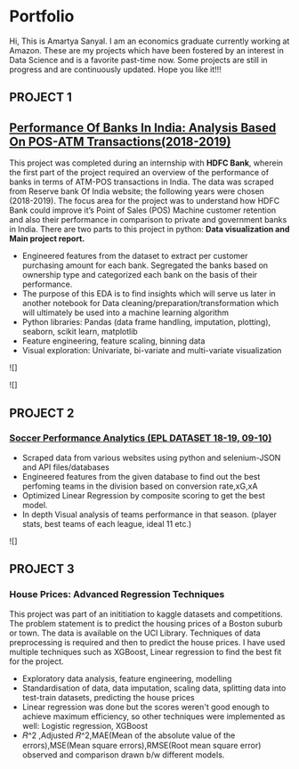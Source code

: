 # Portfolio
Hi, This is Amartya Sanyal. I am an economics graduate currently working at Amazon. These are my projects which have been fostered by an interest in Data Science and is a favorite past-time now. Some projects are still in progress and are continuously updated. Hope you like it!!!

## PROJECT 1

## [Performance Of Banks In India: Analysis Based On POS-ATM Transactions(2018-2019)](https://github.com/amartyasanyal12/Bank_Final)
This project was completed during an internship with **HDFC Bank**, wherein the first part of the project required an overview of the performance of banks in terms of ATM-POS transactions in India. The data was scraped from Reserve bank Of India website; the following years were chosen (2018-2019). The focus area for the project was to understand how HDFC Bank could improve it’s Point of Sales (POS) Machine customer retention and also their performance in comparison to private and government banks in India. There are two parts to this project in python: **Data visualization and Main project report.**
* Engineered features from the dataset to extract per customer purchasing amount for each bank. Segregated the banks based on ownership type and categorized each bank on the basis of their performance.
* The purpose of this EDA is to find insights which will serve us later in another notebook for Data cleaning/preparation/transformation which will ultimately be used into a machine learning algorithm
* Python libraries: Pandas (data frame handling, imputation, plotting), seaborn, scikit learn, matplotlib
* Feature engineering, feature scaling, binning data 
* Visual exploration: Univariate, bi-variate and multi-variate visualization

![]

![]

## PROJECT 2
### [Soccer Performance Analytics (EPL DATASET 18-19, 09-10)](https://github.com/amartyasanyal12/Checkpoint_101)
* Scraped data from various websites using python and selenium-JSON and API files/databases
* Engineered features from the given database to find out the best perfoming teams in the division based on conversion rate,xG,xA
* Optimized Linear Regression by composite scoring to get the best model. 
* In depth Visual analysis of teams performance in that season. (player stats, best teams of each league, ideal 11 etc.)

![]

## PROJECT 3
### House Prices: Advanced Regression Techniques
This project was part of an inititiation to kaggle datasets and competitions. The problem statement is to predict the housing prices of a Boston suburb or town. The data is available on the UCI Library. Techniques of data preprocessing is required and then to predict the house prices. I have used multiple techniques such as XGBoost, Linear  regression to find the best fit for the project.
* Exploratory data analysis, feature engineering, modelling
* Standardisation of data, data imputation, scaling data, splitting data into test-train datasets, predicting the house prices
* Linear regression was done but the scores weren't good enough to achieve maximum efficiency, so other techniques were implemented as well: Logistic regression, XGBoost 
* 𝑅^2 ,Adjusted 𝑅^2,MAE(Mean of the absolute value of the errors),MSE(Mean square errors),RMSE(Root mean square error) observed and comparison drawn b/w different models.
